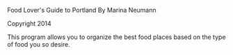 Food Lover's Guide to Portland
By Marina Neumann

Copyright 2014

This program allows you to organize the best food places based on the type of food you so desire.
